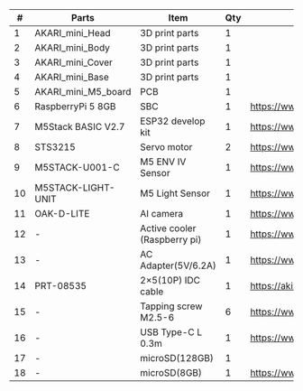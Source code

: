 | # | Parts | Item | Qty | Link |
| ---- | ---- | ---- | ---- | ---- |
| 1 | AKARI_mini_Head |3D print parts|1| |
| 2 | AKARI_mini_Body |3D print parts|1| |
| 3 | AKARI_mini_Cover |3D print parts|1| |
| 4 | AKARI_mini_Base |3D print parts|1| |
| 5 | AKARI_mini_M5_board | PCB|1| |
| 6 | RaspberryPi 5 8GB | SBC |1| https://www.marutsu.co.jp/pc/i/46415211/ |
| 7 | M5Stack BASIC V2.7 | ESP32 develop kit|1| https://www.marutsu.co.jp/pc/i/2733151/ |
| 8 | STS3215 | Servo motor|2| https://www.marutsu.co.jp/pc/i/2349133/ |
| 9 | M5STACK-U001-C | M5 ENV IV Sensor|1| https://www.marutsu.co.jp/pc/i/2764443/ |
| 10 | M5STACK-LIGHT-UNIT | M5 Light Sensor|1| https://www.marutsu.co.jp/pc/i/1526328/ |
| 11 | OAK-D-LITE |AI camera |1| https://www.marutsu.co.jp/pc/i/2235787/ |
| 12 | - | Active cooler (Raspberry pi)|1| https://www.marutsu.co.jp/pc/i/2782705/ |
| 13 | - | AC Adapter(5V/6.2A) |1| https://www.marutsu.co.jp/pc/i/2775202/ |
| 14 | PRT-08535 | 2×5(10P) IDC cable|1| https://akizukidenshi.com/catalog/g/g103796/ |
| 15 | - | Tapping screw M2.5-6|6| https://www.amazon.co.jp/dp/B076ZF94HR |
| 16 | - | USB Type-C L 0.3m|1| https://www.amazon.co.jp/dp/B097PJLG39 |
| 17 | - | microSD(128GB) |1|  | https://www.amazon.co.jp/dp/B0CH2X5LBX |
| 18 | - | microSD(8GB) |1| https://www.amazon.co.jp/dp/B00VQOEWYO |
